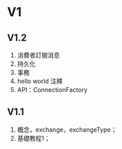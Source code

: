 # V1

## V1.2 
1. 消費者訂閱消息
2. 持久化
3. 事務
4. hello world 注釋
5. API：ConnectionFactory

## V1.1

1. 概念，exchange，exchangeType；
2. 基礎教程1；
